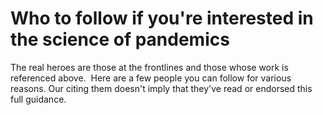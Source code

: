 # Who to follow if you're interested in the science of pandemics

The real heroes are those at the frontlines and those whose work is referenced above.  Here are a few people you can follow for various reasons. Our citing them doesn't imply that they've read or endorsed this full guidance. 

